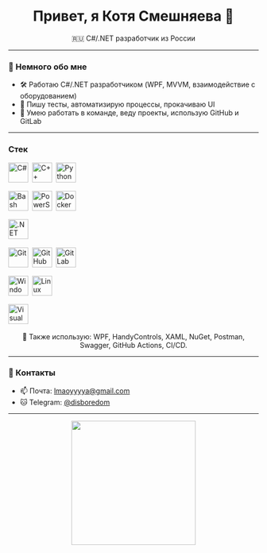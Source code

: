 <h1 align="center">Привет, я Котя Смешняева 👋</h1>
<p align="center">
  🇷🇺 C#/.NET разработчик из России <br>
</p>

---

### 🧠 Немного обо мне

- 🛠 Работаю C#/.NET разработчиком (WPF, MVVM, взаимодействие с оборудованием)
- 🧪 Пишу тесты, автоматизирую процессы, прокачиваю UI
- 🤝 Умею работать в команде, веду проекты, использую GitHub и GitLab

---

<h3 align="left">Стек </h3>

<p align="left">
  <!-- Языки программирования -->
  <img src="https://cdn.jsdelivr.net/gh/devicons/devicon/icons/csharp/csharp-original.svg" title="C#" width="40" height="40"/>&nbsp;
  <img src="https://cdn.jsdelivr.net/gh/devicons/devicon/icons/cplusplus/cplusplus-original.svg" title="C++" width="40" height="40"/>&nbsp;
  <img src="https://cdn.jsdelivr.net/gh/devicons/devicon/icons/python/python-original.svg" title="Python" width="40" height="40"/>&nbsp;

  <!-- Терминал и DevOps -->
  <img src="https://cdn.jsdelivr.net/gh/devicons/devicon/icons/bash/bash-original.svg" title="Bash" width="40" height="40"/>&nbsp;
  <img src="https://cdn.jsdelivr.net/gh/devicons/devicon/icons/powershell/powershell-original.svg" title="PowerShell" width="40" height="40"/>&nbsp;
  <img src="https://cdn.jsdelivr.net/gh/devicons/devicon/icons/docker/docker-original.svg" title="Docker" width="40" height="40"/>&nbsp;

  <!-- Платформы и фреймворки -->
  <img src="https://cdn.jsdelivr.net/gh/devicons/devicon/icons/dot-net/dot-net-original.svg" title=".NET" width="40" height="40"/>&nbsp;

  <!-- Контроль версий -->
  <img src="https://cdn.jsdelivr.net/gh/devicons/devicon/icons/git/git-original.svg" title="Git" width="40" height="40"/>&nbsp;
  <img src="https://cdn.jsdelivr.net/gh/devicons/devicon/icons/github/github-original-wordmark.svg" title="GitHub" width="40" height="40"/>&nbsp;
  <img src="https://cdn.jsdelivr.net/gh/devicons/devicon/icons/gitlab/gitlab-original.svg" title="GitLab" width="40" height="40"/>&nbsp;

  <!-- ОС -->
  <img src="https://cdn.jsdelivr.net/gh/devicons/devicon/icons/windows8/windows8-original.svg" title="Windows" width="40" height="40"/>&nbsp;
  <img src="https://cdn.jsdelivr.net/gh/devicons/devicon/icons/linux/linux-original.svg" title="Linux" width="40" height="40"/>&nbsp;

  <!-- IDE -->
  <img src="https://cdn.jsdelivr.net/gh/devicons/devicon/icons/visualstudio/visualstudio-plain.svg" title="Visual Studio" width="40" height="40"/>&nbsp;
</p>

<p align="center">
  💠 Также использую: WPF, HandyControls, XAML, NuGet, Postman, Swagger, GitHub Actions, CI/CD.
</p>

---

### 💬 Контакты

- 📫 Почта: <lmaoyyyya@gmail.com>
- 🐱 Telegram: [@disboredom](https://t.me/disboredom)

---

<p align="center">
  <img src="https://media.giphy.com/media/7SN7VRxzzcby9nyKJV/giphy.gif" width="250"/>
</p>

